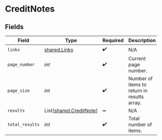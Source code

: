 # CreditNotes


## Fields

| Field                                                        | Type                                                         | Required                                                     | Description                                                  |
| ------------------------------------------------------------ | ------------------------------------------------------------ | ------------------------------------------------------------ | ------------------------------------------------------------ |
| `links`                                                      | [shared.Links](../../models/shared/links.md)                 | :heavy_check_mark:                                           | N/A                                                          |
| `page_number`                                                | *int*                                                        | :heavy_check_mark:                                           | Current page number.                                         |
| `page_size`                                                  | *int*                                                        | :heavy_check_mark:                                           | Number of items to return in results array.                  |
| `results`                                                    | List[[shared.CreditNote](../../models/shared/creditnote.md)] | :heavy_minus_sign:                                           | N/A                                                          |
| `total_results`                                              | *int*                                                        | :heavy_check_mark:                                           | Total number of items.                                       |